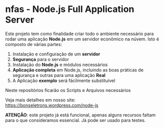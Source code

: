 # nfas - Node.js Full Application Server

Este projeto tem como finalidade criar todo o ambiente necessário para rodar uma aplicação **Node.js** em um servidor econômico na núvem. Isto é composto de várias partes:

1. Instalação e configuração de um **servidor**
2. **Segurança** para o servidor
3. Instalação do **Node.js** e módulos necessários
4. **Aplicação completa** em Node.js, incluindo as boas práticas de segurança e outras para uma aplicação **Real**
5. A Aplicação **exemplo** será fácilmente substituível

Neste repositórios ficarão os Scripts e Arquivos necessários

Veja mais detalhes em nosso site: https://bonseletrons.wordpress.com/node-js

**ATENÇÃO**: este projeto já está funcional, apenas alguns recursos faltam para o que consideramos essencial. Já pode ser usado para testes.
